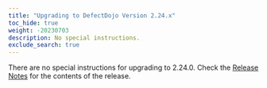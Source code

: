 ```yaml
---
title: "Upgrading to DefectDojo Version 2.24.x"
toc_hide: true
weight: -20230703
description: No special instructions.
exclude_search: true
---
```

There are no special instructions for upgrading to 2.24.0. Check the [Release Notes](https://github.com/DefectDojo/django-DefectDojo/releases/tag/2.24.0) for the contents of the release.

